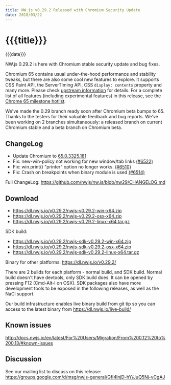 ```yaml
---
title: NW.js v0.29.2 Released with Chromium Security Update
date: 2018/03/22
---
```

# {{{title}}}
{{{date}}}

NW.js 0.29.2 is here with Chromium stable security update and bug fixes.

Chromium 65 contains usual under-the-hood performance and stability tweaks, but there are also some cool new features to explore. It supports CSS Paint API, the ServerTiming API, CSS `display: contents` property and many more. Please check [upstream information](https://developers.google.com/web/updates/2018/03/nic65) for details. For a complete list of all features (including experimental features) in this release, see the [Chrome 65 milestone hotlist](https://www.chromestatus.com/features#milestone=65).

We've made the 0.29 branch ready soon after Chromium beta bumps to 65. Thanks to the testers for their valuable feedback and bug reports. We've been working on 2 branches simultaneously: a released branch on current Chromium stable and a beta branch on Chromium beta.

## ChangeLog

- Update Chromium to [65.0.3325.181](https://chromereleases.googleblog.com/2018/03/stable-channel-update-for-desktop_20.html)
- Fix: new-win-policy not working for new window/tab links [(#6522)](https://github.com/nwjs/nw.js/issues/6522)
- Fix: win.print() "printer" option no longer works. [(#6510)](https://github.com/nwjs/nw.js/issues/6510)
- Fix: Crash on breakpoints when binary module is used [(#6514)](https://github.com/nwjs/nw.js/issues/6514)

Full ChangeLog: https://github.com/nwjs/nw.js/blob/nw29/CHANGELOG.md

## Download 

* https://dl.nwjs.io/v0.29.2/nwjs-v0.29.2-win-x64.zip 
* https://dl.nwjs.io/v0.29.2/nwjs-v0.29.2-osx-x64.zip 
* https://dl.nwjs.io/v0.29.2/nwjs-v0.29.2-linux-x64.tar.gz 

SDK build: 
* https://dl.nwjs.io/v0.29.2/nwjs-sdk-v0.29.2-win-x64.zip 
* https://dl.nwjs.io/v0.29.2/nwjs-sdk-v0.29.2-osx-x64.zip 
* https://dl.nwjs.io/v0.29.2/nwjs-sdk-v0.29.2-linux-x64.tar.gz 

Binary for other platforms: https://dl.nwjs.io/v0.29.2/ 

There are 2 builds for each platform - normal build, and SDK build. Normal build doesn't have devtools, only SDK build does. lt can be opened by pressing F12 (Cmd-Alt-I on OSX). SDK packages also have more development tools to be exposed in the following releases, as well as the NaCl support.

Our build infrastructure enables live binary build from git tip so you can access to the latest binary from https://dl.nwjs.io/live-build/ 

## Known issues 
 
http://docs.nwjs.io/en/latest/For%20Users/Migration/From%200.12%20to%200.13/#known-issues

## Discussion

See our mailing list to discuss on this release: https://groups.google.com/d/msg/nwjs-general/GfI4lnjD-hY/JuQ5Nj-vCgAJ
